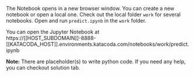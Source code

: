 
The Notebook opens in a new browser window. You can create a new notebook or open a local one. Check out the local folder `work` for several notebooks. Open and run `predict.ipynb` in the `work` folder.

You can open the Jupyter Notebook at https://[[HOST_SUBDOMAIN]]-8888-[[KATACODA_HOST]].environments.katacoda.com/notebooks/work/predict.ipynb


**Note:**
There are placeholder(s) to write python code. If you need any help, you can checkout solution tab.